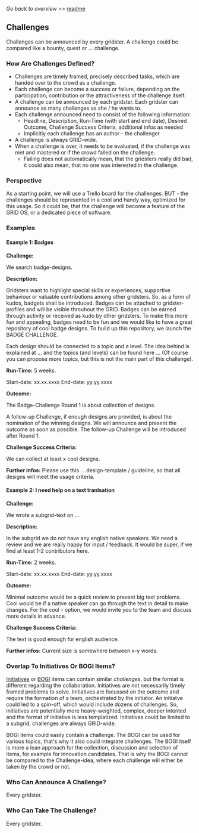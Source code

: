 _Go back to overview >>_ [readme](../README.md)

## Challenges

Challenges can be announced by every gridster.
A challenge could be compared like a bounty, quest or ... challenge.

### How Are Challenges Defined?

* Challenges are timely framed, precisely described tasks, which are handed over to the crowd as a challenge.
* Each challenge can become a success or failure, depending on the participation, contribution or the attractiveness of the challenge itself.
* A challenge can be announced by each gridster. Each gridster can announce as many challenges as she / he wants to.
* Each challenge announced need to consist of the following information:
	* Headline, Description, Run-Time (with start and end date), Desired Outcome, Challenge Success Criteria, additional infos as needed
	* Implicitly each challenge has an author - the challenger
* A challenge is always GRID-wide. 
* When a challenge is over, it needs to be evaluated, if the challenge was met and mastered or if the crowd failed on the challenge.
	* Failing does not automatically mean, that the gridsters really did bad, it could also mean, that no one was interested in the challenge.

### Perspective

As a starting point, we will use a Trello board for the challenges.
BUT - the challenges should be represented in a cool and handy way, optimized for this usage.
So it could be, that the challenge will become a feature of the GRID OS, or a dedicated piece of software. 

### Examples

#### Example 1: Badges

**Challenge:**

We search badge-designs.

**Description:**

Gridsters want to highlight special skills or experiences, supportive behaviour or valuable contributions among other gridsters.
So, as a form of kudos, badgets shall be introduced. Badges can be attached to gridster-profiles and will be visible throuhout the GRID.
Badges can be earned through activity or received as kudo by other gridsters.
To make this more fun and appealing, badges need to be fun and we would like to have a great repository of cool badge designs.
To build up this repository, we launch the BADGE CHALLENGE.

Each design should be connected to a topic and a level. The idea behind is explained at ... and the topics (and levels) can be found here ...
(Of course you can propose more topics, but this is not the main part of this challenge).

**Run-Time:** 5 weeks.

Start-date: xx.xx.xxxx
End-date: yy.yy.xxxx

**Outcome:**

The Badge-Challenge Round 1 is about collection of designs.

A follow-up Challenge, if enough designs are provided, is about the nomination of the winning designs.
We will announce and present the outcome as soon as possible.
The follow-up Challenge will be introduced after Round 1.

**Challenge Success Criteria:**

We can collect at least x cool designs.

**Further infos:**
Please use this ... design-template / guideline, so that all designs will meet the usage criteria.

#### Example 2: I need help on a text tranlsation


**Challenge:**

We wrote a subgrid-text on ...

**Description:**

In the subgrid we do not have any english native speakers.
We need a review and we are really happy for input / feedback.
It would be super, if we find at least 1-2 contributors here.

**Run-Time:** 2 weeks.

Start-date: xx.xx.xxxx
End-date: yy.yy.xxxx

**Outcome:**

Minimal outcome would be a quick review to prevent big text problems.
Cool would be if a native speaker can go through the text in detail to make changes.
For the cool - option, we would invite you to the team and discuss more details in advance.

**Challenge Success Criteria:**

The text is good enough for english audience.

**Further infos:**
Current size is somewhere between x-y words.


### Overlap To Initiatives Or BOGI Items?

[Initiatives](./initiatives.md) or [BOGI](./bogi.md) items can contain similar _challenges_, but the format is different regarding the collaboration.
Initiatives are not necessarily timely framed problems to solve. Initiatives are focussed on the outcome and require the formation of a team, orchestrated by the initiator. An initiatve could led to a spin-off, which would include dozens of challenges. So, initiatives are potentially more heavy-weighted, complex, deeper intented and the format of initiative is less templatized. Initiatives could be limited to a subgrid, challenges are always GRID-wide.

BOGI items could easily contain a challenge. The BOGI can be used for various topics, that's why it also could integrate challenges.
The BOGI itself is more a lean approach for the collection, discussion and selection of items, for example for innovation candidates.
That is why the BOGI cannot be compared to the Challenge-idea, where each challenge will either be taken by the crowd or not.


### Who Can Announce A Challenge?

Every gridster.

### Who Can Take The Challenge?

Every gridster.

